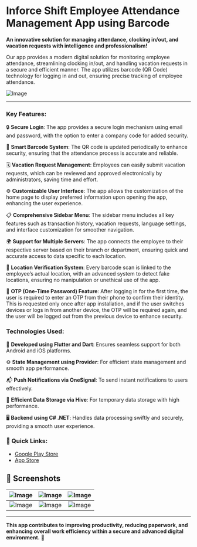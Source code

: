 #  Inforce Shift Employee Attendance Management App using Barcode

**An innovative solution for managing attendance, clocking in/out, and vacation requests with intelligence and professionalism!**

Our app provides a modern digital solution for monitoring employee attendance, streamlining clocking in/out, and handling vacation requests in a secure and efficient manner. The app utilizes barcode (QR Code) technology for logging in and out, ensuring precise tracking of employee attendance.

![Image](https://github.com/user-attachments/assets/9f711ec7-039c-4167-9853-d581822ada28)

---

### Key Features:
🔒 **Secure Login**: The app provides a secure login mechanism using email and password, with the option to enter a company code for added security.

📲 **Smart Barcode System**: The QR code is updated periodically to enhance security, ensuring that the attendance process is accurate and reliable.

🗓️ **Vacation Request Management**: Employees can easily submit vacation requests, which can be reviewed and approved electronically by administrators, saving time and effort.

⚙️ **Customizable User Interface**: The app allows the customization of the home page to display preferred information upon opening the app, enhancing the user experience.

📋 **Comprehensive Sidebar Menu**: The sidebar menu includes all key features such as transaction history, vacation requests, language settings, and interface customization for smoother navigation.

🌍 **Support for Multiple Servers**: The app connects the employee to their respective server based on their branch or department, ensuring quick and accurate access to data specific to each location.

📍 **Location Verification System**: Every barcode scan is linked to the employee’s actual location, with an advanced system to detect fake locations, ensuring no manipulation or unethical use of the app.

🔐 **OTP (One-Time Password) Feature**: After logging in for the first time, the user is required to enter an OTP from their phone to confirm their identity. This is requested only once after app installation, and if the user switches devices or logs in from another device, the OTP will be required again, and the user will be logged out from the previous device to enhance security.

### Technologies Used:
📱 **Developed using Flutter and Dart**: Ensures seamless support for both Android and iOS platforms.

⚙️ **State Management using Provider**: For efficient state management and smooth app performance.

📬 **Push Notifications via OneSignal**: To send instant notifications to users effectively.

💾 **Efficient Data Storage via Hive**: For temporary data storage with high performance.

🖥️ **Backend using C# .NET**: Handles data processing swiftly and securely, providing a smooth user experience.


### 🔗 Quick Links:
- [Google Play Store](https://play.google.com/store/apps/details?id=com.inforce.mobilpdks&hl=tr)
- [App Store](https://apps.apple.com/tr/app/inforce-shift/id6468493153)


## 📲 Screenshots








| ![Image](https://github.com/user-attachments/assets/1e97b897-844a-40b8-8804-d259683111cf) | ![Image](https://github.com/user-attachments/assets/db3ba7d8-dc67-4d11-b4a3-27d7e2476639) | ![Image](https://github.com/user-attachments/assets/029d3809-414c-4911-991c-dbf0f24b33f7) |
|:------------------------:|:------------------------:|:------------------------:|
| ![Image](https://github.com/user-attachments/assets/969f60cc-ea4e-4bc0-af1d-9a006430fddf) | ![Image](https://github.com/user-attachments/assets/5d2384c8-fcd3-435b-941c-a357c238583c) | ![Image](https://github.com/user-attachments/assets/95f0fa49-c7b3-4878-b97d-22a4f28f0725) |

---


**This app contributes to improving productivity, reducing paperwork, and enhancing overall work efficiency within a secure and advanced digital environment.** 🚀
